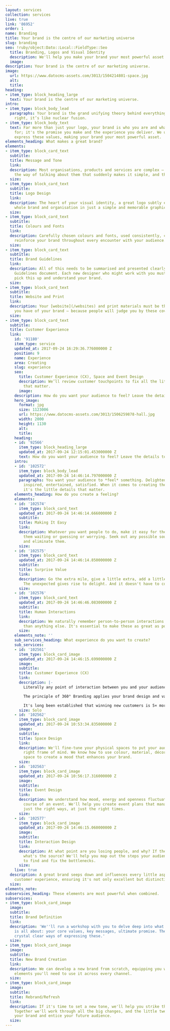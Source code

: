 ```yaml
---
layout: services
collection: services
live: true
link: '86952'
order: 1
name: Branding
title: Your brand is the centre of our marketing universe
slug: branding
seo: !ruby/object:Dato::Local::FieldType::Seo
  title: Branding, Logos and Visual Identity
  description: We'll help you make your brand your most powerful asset.
  image: 
description: Your brand is the centre of our marketing universe.
image:
  url: https://www.datocms-assets.com/3013/1504214801-space.jpg
  alt: 
  title: 
heading:
- item_type: block_heading_large
  text: Your brand is the centre of our marketing universe.
intro:
- item_type: block_body_lead
  paragraphs: Your brand is the grand unifying theory behind everything you do. Done
    right, it’s like nuclear fusion.
- item_type: block_body_text
  text: Far more than just your logo, your brand is who you are and what you stand
    for; it's the promise you make and the experience you deliver. We use design to
    express these values, making your brand your most powerful asset.
elements_heading: What makes a great brand?
elements:
- item_type: block_card_text
  subtitle: 
  title: Message and Tone
  link: 
  description: Most organisations, products and services are complex – until you find
    the way of talking about them that suddenly makes it simple, and therefore attractive.
  size: 
- item_type: block_card_text
  subtitle: 
  title: Logo Design
  link: 
  description: The heart of your visual identity, a great logo subtly embodies your
    whole brand and organisation in just a simple and memorable graphic device.
  size: 
- item_type: block_card_text
  subtitle: 
  title: Colours and Fonts
  link: 
  description: Carefully chosen colours and fonts, used consistently, continuously
    reinforce your brand throughout every encounter with your audience.
  size: 
- item_type: block_card_text
  subtitle: 
  title: Brand Guidelines
  link: 
  description: All of this needs to be summarised and presented clearly in a Brand
    Guidelines document. Each new designer who might work with you must be able to
    pick this up and understand your brand.
  size: 
- item_type: block_card_text
  subtitle: 
  title: Website and Print
  link: 
  description: Your [website](/websites) and print materials must be the best reflections
    you have of your brand – because people will judge you by these covers.
  size: 
- item_type: block_card_text
  subtitle: 
  title: Customer Experience
  link:
    id: '91180'
    item_type: service
    updated_at: 2017-09-24 16:29:36.776000000 Z
    position: 9
    name: Experience
    area: Creating
    slug: experience
    seo:
      title: Customer Experience (CX), Space and Event Design
      description: We’ll review customer touchpoints to fix all the little things
        that matter.
      image: 
    description: How do you want your audience to feel? Leave the details to us.
    hero_image:
      format: jpg
      size: 1123006
      url: https://www.datocms-assets.com/3013/1506259878-hall.jpg
      width: 2000
      height: 1130
      alt: 
      title: 
    heading:
    - id: '92566'
      item_type: block_heading_large
      updated_at: 2017-09-24 12:15:01.453000000 Z
      text: How do you want your audience to feel? Leave the details to us.
    intro:
    - id: '102572'
      item_type: block_body_lead
      updated_at: 2017-09-24 14:46:14.797000000 Z
      paragraphs: You want your audience to *feel* something. Delighted, relaxed,
        inspired, entertained, satisfied. When it comes to creating these experiences,
        it's the little details that matter.
    elements_heading: How do you create a feeling?
    elements:
    - id: '102574'
      item_type: block_card_text
      updated_at: 2017-09-24 14:46:14.666000000 Z
      subtitle: 
      title: Making It Easy
      link: 
      description: Whatever you want people to do, make it easy for them. Don't keep
        them waiting or guessing or worrying. Seek out any possible sources of frustration
        and eliminate them.
      size: 
    - id: '102575'
      item_type: block_card_text
      updated_at: 2017-09-24 14:46:14.850000000 Z
      subtitle: 
      title: Surprise Value
      link: 
      description: Go the extra mile, give a little extra, add a little showmanship.
        The unexpected gives rise to delight. And it doesn't have to cost you more.
      size: 
    - id: '102576'
      item_type: block_card_text
      updated_at: 2017-09-24 14:46:46.083000000 Z
      subtitle: 
      title: Human Interactions
      link: 
      description: We naturally remember person-to-person interactions more vividly
        than anything else. It's essential to make these as great as possible.
      size: 
    elements_note: ''
    sub_services_heading: What experience do you want to create?
    sub_services:
    - id: '102561'
      item_type: block_card_image
      updated_at: 2017-09-24 14:46:15.699000000 Z
      image: 
      subtitle: 
      title: Customer Experience (CX)
      link: 
      description: |-
        Literally any point of interaction between you and your audience is a 'touchpoint': not just the sign outside your door, but the back of a receipt, the feel of a desk.

        The principle of 360° Branding applies your brand design and values to every touchpoint – to perfectly orchestrate the customer experience.

        It's long been established that winning new customers is 5× more expensive than keeping existing ones. So give customers an experience they can't get anywhere else.
      size: Solo
    - id: '102562'
      item_type: block_card_image
      updated_at: 2017-09-24 10:53:34.835000000 Z
      image: 
      subtitle: 
      title: Space Design
      link: 
      description: We'll fine-tune your physical spaces to put your audience in the
        right frame of mind. We know how to use colour, material, décor, light and
        space to create a mood that enhances your brand.
      size: 
    - id: '102563'
      item_type: block_card_image
      updated_at: 2017-09-24 10:56:17.316000000 Z
      image: 
      subtitle: 
      title: Event Design
      link: 
      description: We understand how mood, energy and openness fluctuates over the
        course of an event. We'll help you create event plans that manage these in
        just the right ways, at just the right times.
      size: 
    - id: '102577'
      item_type: block_card_image
      updated_at: 2017-09-24 14:46:15.060000000 Z
      image: 
      subtitle: 
      title: Interaction Design
      link: 
      description: At what point are you losing people, and why? If they're dissatisfied,
        what's the source? We'll help you map out the steps your audience goes through,
        to find and fix the bottlenecks.
      size: 
    live: true
  description: A great brand seeps down and influences every little aspect of the
    customer experience, ensuring it's not only excellent but distinctive.
  size: 
elements_note: 
subservices_heading: These elements are most powerful when combined.
subservices:
- item_type: block_card_image
  image: 
  subtitle: 
  title: Brand Definition
  link: 
  description: 'We''ll run a workshop with you to delve deep into what your brand
    is all about: your core values, key messages, ultimate promise. Then we''ll find
    crystal clear ways of expressing these.'
  size: 
- item_type: block_card_image
  image: 
  subtitle: 
  title: New Brand Creation
  link: 
  description: We can develop a new brand from scratch, equipping you with all the
    elements you'll need to use it across every channel.
  size: 
- item_type: block_card_image
  image: 
  subtitle: 
  title: Rebrand/Refresh
  link: 
  description: If it's time to set a new tone, we'll help you strike the right note.
    Together we'll work through all the big changes, and the little tweaks, to recreate
    your brand and entice your future audience.
  size: 
---
```


